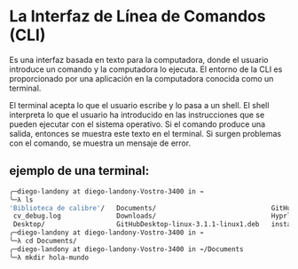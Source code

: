 
# La Interfaz de Línea de Comandos (CLI)

Es una interfaz basada en texto para la computadora, donde el usuario introduce un comando y la computadora lo ejecuta. El entorno de la CLI es proporcionado por una aplicación en la computadora conocida como un terminal.

El terminal acepta lo que el usuario escribe y lo pasa a un shell. El shell interpreta lo que el usuario ha introducido en las instrucciones que se pueden ejecutar con el sistema operativo. Si el comando produce una salida, entonces se muestra este texto en el terminal. Si surgen problemas con el comando, se muestra un mensaje de error.

## ejemplo de una terminal:

```bash
╭─diego-landony at diego-landony-Vostro-3400 in ⌁
╰─λ ls                                                                                                                                 0 (0.004s) < 16:49:23
'Biblioteca de calibre'/   Documents/                             GitHubDesktop-linux-3.1.1-linux1.deb.1   Music/      snap/
 cv_debug.log              Downloads/                             Hyprland-ubuntu/                         Pictures/   Templates/
 Desktop/                  GitHubDesktop-linux-3.1.1-linux1.deb   install                                  Public/     Videos/
╭─diego-landony at diego-landony-Vostro-3400 in ⌁
╰─λ cd Documents/                                                                                                                      0 (0.014s) < 16:49:24
╭─diego-landony at diego-landony-Vostro-3400 in ⌁/Documents
╰─λ mkdir hola-mundo                                                                                                                   0 (0.001s) < 16:49:33
   
```